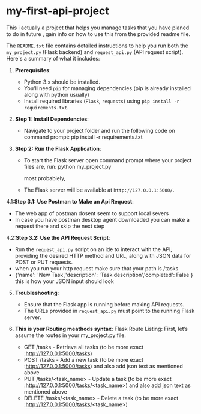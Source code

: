# my-first-api-project
This i actually a project that helps you manage tasks that you have planed to do in future , gain info on how to use this from the provided readme file.

The `README.txt` file contains detailed instructions to help you run both the `my_project.py` (Flask backend) and `request_api.py` (API request script). Here's a summary of what it includes:


1. **Prerequisites**: 
   - Python 3.x should be installed.
   - You'll need `pip` for managing dependencies.(pip is already installed along with python usually)
   - Install required libraries (`Flask`, `requests`) using `pip install -r requirements.txt`.

2. **Step 1: Install Dependencies**:
   - Navigate to your project folder and run the following code on command prompt:
     pip install -r requirements.txt
    

3. **Step 2: Run the Flask Application**:
   - To start the Flask server open command prompt where your project files are, run:
     python my_project.py
    
     most probablely,
   - The Flask server will be available at `http://127.0.0.1:5000/`.

4.1:**Step 3.1: Use Postman to Make an Api Request**:
 - The web app of postman dosent seem to support local severs
 -  In case you have postman desktop agent downloaded you can make a request there and skip the next step
    
4.2:**Step 3.2: Use the API Request Script**:
   - Run the `request_api.py` script on an ide to interact with the API, providing the desired HTTP method and URL, along with JSON data 
     for POST or PUT requests.
   - when you run your http request make sure that your path is /tasks
   - {'name': 'New Task','description': 'Task description','completed': False } this is how your JSON input should look

5. **Troubleshooting**:
   - Ensure that the Flask app is running before making API requests.
   - The URLs provided in `request_api.py` must point to the running Flask server.
  
6. **This is your Routing meathods syntax**:
      Flask Route Listing: First, let’s assume the routes in your my_project.py file.
      - GET /tasks - Retrieve all tasks      (to be more exact :http://127.0.0.1:5000/tasks)
      - POST /tasks - Add a new task      (to be more exact :http://127.0.0.1:5000/tasks) and also add json text as mentioned above
      - PUT /tasks/<task_name> - Update a task      (to be more exact :http://127.0.0.1:5000/tasks/<task_name>) and also add json text as 
        mentioned above
      - DELETE /tasks/<task_name> - Delete a task      (to be more exact :http://127.0.0.1:5000/tasks/<task_name>)
   
      
     
     
      
